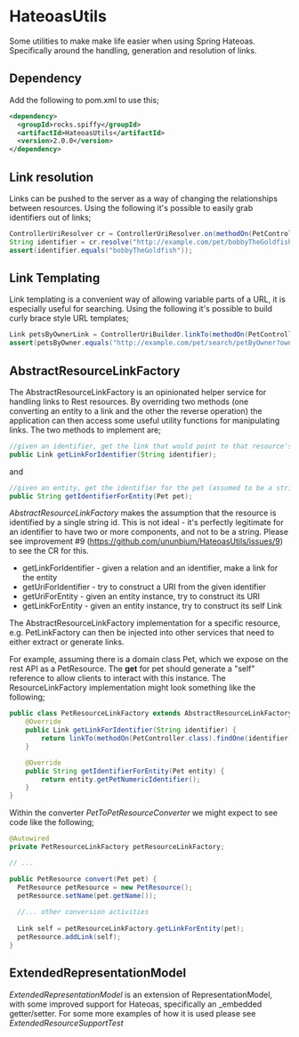 # HateoasUtils

Some utilities to make make life easier when using Spring Hateoas. Specifically around the handling, generation and
resolution of links.

## Dependency
Add the following to pom.xml to use this;

```xml
<dependency>
  <groupId>rocks.spiffy</groupId>
  <artifactId>HateoasUtils</artifactId>
  <version>2.0.0</version>
</dependency>
```

## Link resolution
Links can be pushed to the server as a way of changing the relationships between resources. 
Using the following it's possible to easily grab identifiers out of links;

```java
ControllerUriResolver cr = ControllerUriResolver.on(methodOn(PetController.class).findPetByName(null));
String identifier = cr.resolve("http://example.com/pet/bobbyTheGoldfish", "petName");
assert(identifier.equals("bobbyTheGoldfish"));
```

## Link Templating
Link templating is a convenient way of allowing variable parts of a URL, it is especially useful for searching.
Using the following it's possible to build curly brace style URL templates;
 
```java
Link petsByOwnerLink = ControllerUriBuilder.linkTo(methodOn(PetController.class).findPetsByOwner(null));
assert(petsByOwner.equals("http://example.com/pet/search/petByOwner?ownerName={ownerName}));
```

## AbstractResourceLinkFactory
The AbstractResourceLinkFactory is an opinionated helper service for handling links to Rest resources. By overriding two
 methods (one converting an entity to a link and the other the reverse operation) the application can then access some 
 useful utility functions for manipulating links. The two methods to implement are; 
  
```java
//given an identifier, get the link that would point to that resource's root
public Link getLinkForIdentifier(String identifier);
```
and
```java
//given an entity, get the identifier for the pet (assumed to be a string)
public String getIdentifierForEntity(Pet pet);
```

*AbstractResourceLinkFactory* makes the assumption that the resource is identified by a single string id. 
This is not ideal - it's perfectly legitimate for an identifier to have two or more components, and not to be a string. 
Please see improvement #9 (https://github.com/ununbium/HateoasUtils/issues/9) to see the CR for this. 

- getLinkForIdentifier - given a relation and an identifier, make a link for the entity
- getUriForIdentifier - try to construct a URI from the given identifier
- getUriForEntity - given an entity instance, try to construct its URI
- getLinkForEntity - given an entity instance, try to construct its self Link

The AbstractResourceLinkFactory implementation for a specific resource, e.g. PetLinkFactory can then be injected into
 other services that need to either extract or generate links.
 
For example, assuming there is a domain class Pet, which we expose on the rest API as a PetResource. The **get** for pet should 
 generate a "self" reference to allow clients to interact with this instance. The ResourceLinkFactory implementation 
 might look something like the following;
 
```java
public class PetResourceLinkFactory extends AbstractResourceLinkFactory<Pet> {
    @Override
    public Link getLinkForIdentifier(String identifier) {
        return linkTo(methodOn(PetController.class).findOne(identifier)).withRel("self");
    }

    @Override
    public String getIdentifierForEntity(Pet entity) {
        return entity.getPetNumericIdentifier();
    }
}
```
 
Within the converter *PetToPetResourceConverter* we might expect to see code like the following; 
 
 ```java
@Autowired
private PetResourceLinkFactory petResourceLinkFactory;

// ...

public PetResource convert(Pet pet) {
   PetResource petResource = new PetResource();
   petResource.setName(pet.getName());
   
   //... other conversion activities
   
   Link self = petResourceLinkFactory.getLinkForEntity(pet);
   petResource.addLink(self);
}
```
## ExtendedRepresentationModel
*ExtendedRepresentationModel* is an extension of RepresentationModel, with some improved support for Hateoas, 
specifically an _embedded getter/setter. For some more examples of how it is used please see *ExtendedResourceSupportTest*



